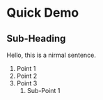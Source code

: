 # Quick Demo
## Sub-Heading 

Hello, this is a nirmal sentence.

1. Point 1
2. Point 2
3. Point 3 
    1. Sub-Point 1